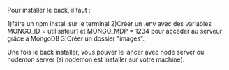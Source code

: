 Pour installer le back, il faut : 

1)faire un npm install sur le terminal 
2)Créer un .env avec des variables MONGO_ID = utilisateur1 et MONGO_MDP = 1234 pour accéder au serveur grâce à MongoDB
3)Créer un dossier "images".

Une fois le back installer, vous pouver le lancer avec node server ou nodemon server (si nodemon est installer sur votre machine).